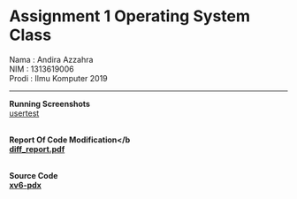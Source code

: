 # Assignment 1 Operating System Class

Nama  : Andira Azzahra <br>
NIM   : 1313619006 <br>
Prodi : Ilmu Komputer 2019

<hr>

<b> Running Screenshots </b> <br>
<a href="#">usertest</a>
<br>
<br>

<b> Report Of Code Modification</b <br>
<a href="#">diff_report.pdf</a> <br> 
  <br>

<b> Source Code </b> <br>
<a href="#">xv6-pdx</a>
